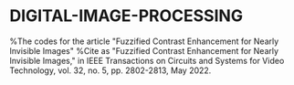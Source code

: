 # DIGITAL-IMAGE-PROCESSING
%The codes for the article "Fuzzified Contrast Enhancement for Nearly Invisible Images" 
%Cite as "Fuzzified Contrast Enhancement for Nearly Invisible Images," in IEEE Transactions on Circuits and Systems for Video Technology, vol. 32, no. 5, pp. 2802-2813, May 2022.
